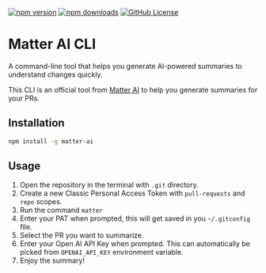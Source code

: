 [![npm version](https://img.shields.io/npm/v/matter-ai.svg)](https://www.npmjs.com/package/matter-ai)
[![npm downloads](https://img.shields.io/npm/dt/matter-ai.svg)](https://www.npmjs.com/package/matter-ai)
[![GitHub License](https://img.shields.io/github/license/GravityCloudAI/matter-ai-cli)](https://github.com/GravityCloudAI/matter-ai-cli/blob/main/LICENSE)

# Matter AI CLI

A command-line tool that helps you generate AI-powered summaries to understand changes quickly.

This CLI is an official tool from [Matter AI](https://matterai.dev) to help you generate summaries for your PRs.

## Installation

```bash
npm install -g matter-ai
```

## Usage

1. Open the repository in the terminal with `.git` directory.
2. Create a new Classic Personal Access Token with `pull-requests` and `repo` scopes.
3. Run the command `matter`
4. Enter your PAT when prompted, this will get saved in you `~/.gitconfig` file.
5. Select the PR you want to summarize.
6. Enter your Open AI API Key when prompted. This can automatically be picked from `OPENAI_API_KEY` environment variable.
6. Enjoy the summary!
